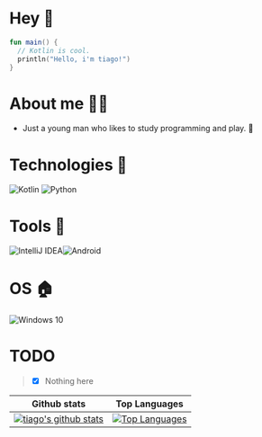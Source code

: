 # Hey 👋
```kt
fun main() {
  // Kotlin is cool.
  println("Hello, i'm tiago!")
}
```

# About me 👨‍💻
- Just a young man who likes to study programming and play. 🤙

# Technologies 🎲
<img alt="Kotlin" src="https://img.shields.io/badge/kotlin-%230095D5.svg?style=for-the-badge&logo=kotlin&logoColor=white"/> <img alt="Python" src="https://img.shields.io/badge/python-%2314354C.svg?style=for-the-badge&logo=python&logoColor=white"/>

# Tools 🏹
<img alt="IntelliJ IDEA" src="https://img.shields.io/badge/IntelliJIDEA-000000.svg?style=for-the-badge&logo=intellij-idea&logoColor=white"/><img alt="Android" src="https://img.shields.io/badge/Android-3DDC84?style=for-the-badge&logo=android&logoColor=white" />

# OS 🏠
<img alt="Windows 10" src="https://img.shields.io/badge/Windows-0078D6?style=for-the-badge&logo=windows&logoColor=white" />

# TODO
> - [x] Nothing here

| Github stats | Top Languages |
| ----------- | ----------- |
| [![tiago's github stats](https://github-readme-stats.vercel.app/api?username=tiagoFuzer&show_icons=true&theme=onedark&count_private=true)](https://github.com/anuraghazra/github-readme-stats) | [![Top Languages](https://github-readme-stats.vercel.app/api/top-langs/?username=tiagoFuzer&langs_count=20&theme=onedark&layout=compact)](https://github.com/anuraghazra/github-readme-stats) |

